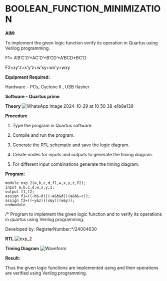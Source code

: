 # BOOLEAN_FUNCTION_MINIMIZATION

**AIM:**

To implement the given logic function verify its operation in Quartus using Verilog programming.

F1= A’B’C’D’+AC’D’+B’CD’+A’BCD+BC’D 

F2=xy’z+x’y’z+w’xy+wx’y+wxy

**Equipment Required:**

Hardware – PCs, Cyclone II , USB flasher

**Software – Quartus prime**

**Theory**
![WhatsApp Image 2024-10-29 at 10 50 38_e1b8e139](https://github.com/user-attachments/assets/7af85aa9-09ce-4499-b551-283a3fa1e3cd)



**Procedure**

1.	Type the program in Quartus software.

2.	Compile and run the program.

3.	Generate the RTL schematic and save the logic diagram.

4.	Create nodes for inputs and outputs to generate the timing diagram.

5.	For different input combinations generate the timing diagram.


**Program:**
```
module exp_2(a,b,c,d,f1,w,x,y,z,f2);
input a,b,c,d,w,x,y,z;
output f1,f2;
assign f1=((~b&~d)|(~a&b&d)|(a&b&~c));
assign f2=((~y&z)|(x&y)|(w&y));
endmodule
```
/* Program to implement the given logic function and to verify its operations in quartus using Verilog programming. 

Developed by: RegisterNumber:*/24004630  



**RTL**
![exp_2](https://github.com/user-attachments/assets/e843b406-0362-45ba-a7a6-cdf676a1ca16)

**Timing Diagram**
![Waveform](https://github.com/user-attachments/assets/0233b9fa-b574-4306-9d6f-fda8c7da2583)

**Result:**

Thus the given logic functions are implemented using and their operations are verified using Verilog programming.

